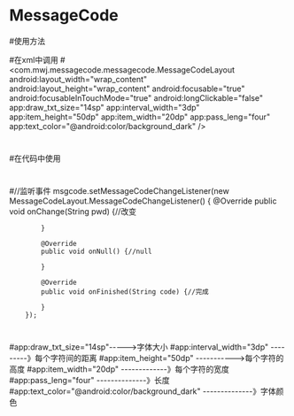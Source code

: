 # MessageCode
#使用方法

#在xml中调用
#<com.mwj.messagecode.messagecode.MessageCodeLayout
         android:layout_width="wrap_content"
         android:layout_height="wrap_content"
         android:focusable="true"
         android:focusableInTouchMode="true"
         android:longClickable="false"
         app:draw_txt_size="14sp"
         app:interval_width="3dp"
         app:item_height="50dp"
         app:item_width="20dp"
         app:pass_leng="four"
         app:text_color="@android:color/background_dark" />
#
#在代码中使用
#
#//监听事件
        msgcode.setMessageCodeChangeListener(new MessageCodeLayout.MessageCodeChangeListener() {
            @Override
            public void onChange(String pwd) {//改变

            }

            @Override
            public void onNull() {//null

            }

            @Override
            public void onFinished(String code) {//完成

            }
        });
#
#
#app:draw_txt_size="14sp"----->字体大小
#app:interval_width="3dp" ---------》每个字符间的距离
#app:item_height="50dp" ----------->每个字符的高度
#app:item_width="20dp"  -------------》每个字符的宽度
#app:pass_leng="four" --------------》长度
#app:text_color="@android:color/background_dark"   --------------》字体颜色
